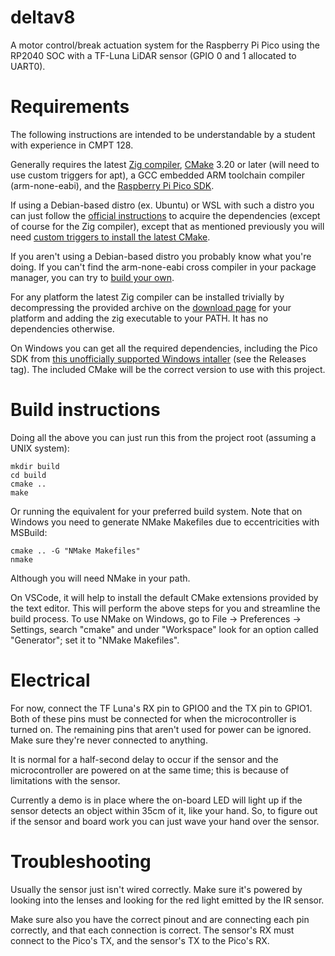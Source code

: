 # deltav8
A motor control/break actuation system for the Raspberry Pi Pico using the RP2040 SOC with a TF-Luna LiDAR sensor (GPIO 0 and 1 allocated to UART0).

# Requirements
The following instructions are intended to be understandable by a student with experience in CMPT 128.

Generally requires the latest [Zig compiler](https://ziglang.org/download/), [CMake](https://cmake.org/download/) 3.20 or later (will need to use custom triggers for apt), a GCC embedded ARM toolchain compiler (arm-none-eabi), and the [Raspberry Pi Pico SDK](https://github.com/raspberrypi/pico-sdk).

If using a Debian-based distro (ex. Ubuntu) or WSL with such a distro you can just follow the [official instructions](https://datasheets.raspberrypi.com/pico/getting-started-with-pico.pdf) to acquire the dependencies (except of course for the Zig compiler), except that as mentioned previously you will need [custom triggers to install the latest CMake](https://askubuntu.com/questions/355565/how-do-i-install-the-latest-version-of-cmake-from-the-command-line).

If you aren't using a Debian-based distro you probably know what you're doing. If you can't find the arm-none-eabi cross compiler in your package manager, you can try to [build your own](https://wiki.osdev.org/GCC_Cross-Compiler).

For any platform the latest Zig compiler can be installed trivially by decompressing the provided archive on the [download page](https://ziglang.org/download/) for your platform and adding the zig executable to your PATH. It has no dependencies otherwise.

On Windows you can get all the required dependencies, including the Pico SDK from [this unofficially supported Windows intaller](https://github.com/ndabas/pico-setup-windows) (see the Releases tag). The included CMake will be the correct version to use with this project.

# Build instructions
Doing all the above you can just run this from the project root (assuming a UNIX system):

```
mkdir build
cd build
cmake ..
make
```

Or running the equivalent for your preferred build system.
Note that on Windows you need to generate NMake Makefiles due to eccentricities with MSBuild:

```
cmake .. -G "NMake Makefiles"
nmake
```

Although you will need NMake in your path.

On VSCode, it will help to install the default CMake extensions provided by the text editor. This will perform the above steps for you and streamline the build process. To use NMake on Windows, go to File -> Preferences -> Settings, search "cmake" and under "Workspace" look for an option called "Generator"; set it to "NMake Makefiles".

# Electrical
For now, connect the TF Luna's RX pin to GPIO0 and the TX pin to GPIO1. Both of these pins must be connected for when the microcontroller is turned on. The remaining pins that aren't used for power can be ignored. Make sure they're never connected to anything.

It is normal for a half-second delay to occur if the sensor and the microcontroller are powered on at the same time; this is because of limitations with the sensor.

Currently a demo is in place where the on-board LED will light up if the sensor detects an object within 35cm of it, like your hand. So, to figure out if the sensor and board work you can just wave your hand over the sensor.

# Troubleshooting
Usually the sensor just isn't wired correctly. Make sure it's powered by looking into the lenses and looking for the red light emitted by the IR sensor.

Make sure also you have the correct pinout and are connecting each pin correctly, and that each connection is correct. The sensor's RX must connect to the Pico's TX, and the sensor's TX to the Pico's RX.
